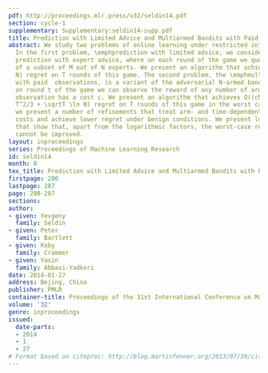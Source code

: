 ```yaml
---
pdf: http://proceedings.mlr.press/v32/seldin14.pdf
section: cycle-1
supplementary: Supplementary:seldin14-supp.pdf
title: Prediction with Limited Advice and Multiarmed Bandits with Paid Observations
abstract: We study two problems of online learning under restricted information access.
  In the first problem, \emphprediction with limited advice, we consider a game of
  prediction with expert advice, where on each round of the game we query the advice
  of a subset of M out of N experts. We present an algorithm that achieves O(\sqrt(N/M)T\ln
  N) regret on T rounds of this game. The second problem, the \emphmultiarmed bandit
  with paid  observations, is a variant of the adversarial N-armed bandit game, where
  on round t of the game we can observe the reward of any number of arms, but each
  observation has a cost c. We present an algorithm that achieves O((cN\ln N)^1/3
  T^2/3 + \sqrtT \ln N) regret on T rounds of this game in the worst case. Furthermore,
  we present a number of refinements that treat arm- and time-dependent observation
  costs and achieve lower regret under benign conditions. We present lower bounds
  that show that, apart from the logarithmic factors, the worst-case regret bounds
  cannot be improved.
layout: inproceedings
series: Proceedings of Machine Learning Research
id: seldin14
month: 0
tex_title: Prediction with Limited Advice and Multiarmed Bandits with Paid Observations
firstpage: 280
lastpage: 287
page: 280-287
sections: 
author:
- given: Yevgeny
  family: Seldin
- given: Peter
  family: Bartlett
- given: Koby
  family: Crammer
- given: Yasin
  family: Abbasi-Yadkori
date: 2014-01-27
address: Bejing, China
publisher: PMLR
container-title: Proceedings of the 31st International Conference on Machine Learning
volume: '32'
genre: inproceedings
issued:
  date-parts:
  - 2014
  - 1
  - 27
# Format based on citeproc: http://blog.martinfenner.org/2013/07/30/citeproc-yaml-for-bibliographies/
---
```

